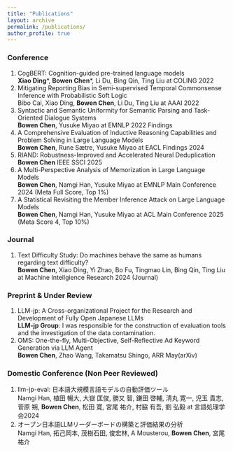 ```yaml
---
title: "Publications"
layout: archive
permalink: /publications/
author_profile: true
---
```

### Conference
1. CogBERT: Cognition-guided pre-trained language models  
**Xiao Ding***, **Bowen Chen***, Li Du, Bing Qin, Ting Liu at COLING 2022     
2. Mitigating Reporting Bias in Semi-supervised Temporal Commonsense Inference with Probabilistic Soft Logic  
Bibo Cai, Xiao Ding, **Bowen Chen**, Li Du, Ting Liu at AAAI 2022  
3. Syntactic and Semantic Uniformity for Semantic Parsing and Task-Oriented Dialogue Systems  
**Bowen Chen**, Yusuke Miyao at EMNLP 2022 Findings
4. A Comprehensive Evaluation of Inductive Reasoning Capabilities and Problem Solving in Large Language Models  
**Bowen Chen**, Rune Sætre, Yusuke Miyao at EACL Findings 2024  
5. RIAND: Robustness-Improved and Accelerated Neural Deduplication  
**Bowen Chen** IEEE SSCI 2025
6. A Multi-Perspective Analysis of Memorization in Large Language Models  
**Bowen Chen**, Namgi Han, Yusuke Miyao at EMNLP Main Conference 2024 (Meta Full Score, Top 1%)
7. A Statistical Revisiting the Member Inference Attack on Large Language Models  
**Bowen Chen**, Namgi Han, Yusuke Miyao at ACL Main Conference 2025 (Meta Score 4, Top 10%)

### Journal
1. Text Difficulty Study: Do machines behave the same as humans regarding text difficulty?   
**Bowen Chen**, Xiao Ding, Yi Zhao, Bo Fu, Tingmao Lin, Bing Qin, Ting Liu at Machine Intellgience Research 2024 (Journal)  

### Preprint & Under Review
1. LLM-jp: A Cross-organizational Project for the Research and Development of Fully Open Japanese LLMs  
**LLM-jp Group**: I was responsible for the construction of evaluation tools and the investigation of the data contamination.  
2. OMS: One-the-fly, Multi-Objective, Self-Reflective Ad Keyword Generation via LLM Agent  
**Bowen Chen**, Zhao Wang, Takamatsu Shingo, ARR May(arXiv)  



### Domestic Conference (Non Peer Reviewed)
1. llm-jp-eval: 日本語大規模言語モデルの自動評価ツール  
Namgi Han, 植田 暢大, 大嶽 匡俊, 勝又 智, 鎌田 啓輔, 清丸 寛一, 児玉 貴志, 菅原 朔, **Bowen Chen**, 松田 寛, 宮尾 祐介, 村脇 有吾, 劉 弘毅 at 言語処理学会2024
2. オープン日本語LLMリーダーボードの構築と評価結果の分析  
Namgi Han, 拓己岡本, 茂樹石田, 俊宏林, A Mousterou, **Bowen Chen**, 宮尾祐介


